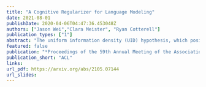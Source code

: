 ```yaml
---
title: "A Cognitive Regularizer for Language Modeling"
date: 2021-08-01
publishDate: 2020-04-06T04:47:36.453048Z
authors: ["Jason Wei","Clara Meister", "Ryan Cotterell"]
publication_types: ["1"]
abstract: "The uniform information density (UID) hypothesis, which posits that speakers prefer utterances that distribute information uniformly across the signal, has gained substantial traction in psycholinguistics as an explanation for certain syntactic, morphological, and prosodic choices. Could we operationalize uniform information density as an inductive bias for statistical language modeling? In this paper, we augment the canonical MLE objective for training language models by encoding UID as regularization. In experiments on ten languages spanning five language families, we find that using UID regularization consistently improves perplexity in language models, having a larger effect when training data is limited. Moreover, via analysis of generated sequences, we find that UID-regularized language models are higher-entropy and produce text that is longer and more lexically diverse. Our results not only suggest that UID is a reasonable inductive bias for language modeling, but also provide an alternative validation of the UID hypothesis using modern-day NLP tools."
featured: false
publication: "*Proceedings of the 59th Annual Meeting of the Association for Computational Linguistics*"
publication_short: "ACL"
links:
url_pdf: https://arxiv.org/abs/2105.07144
url_slides: 
---
```


